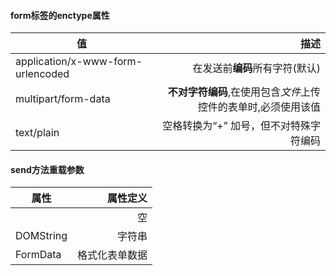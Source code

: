 #### form标签的enctype属性

| 值         | 描述  |
| ------------- | -----:|
| application/x-www-form-urlencoded      | 在发送前**编码**所有字符(默认) |
| multipart/form-data      |   **不对字符编码**,在使用包含*文件*上传控件的表单时,必须使用该值 |
| text/plain |    空格转换为“+” 加号，但不对特殊字符编码|

#### send方法重载参数
|属性           |  属性定义
| ------------- | -----:|
|               | 空
| DOMString     | 字符串
| FormData      | 格式化表单数据